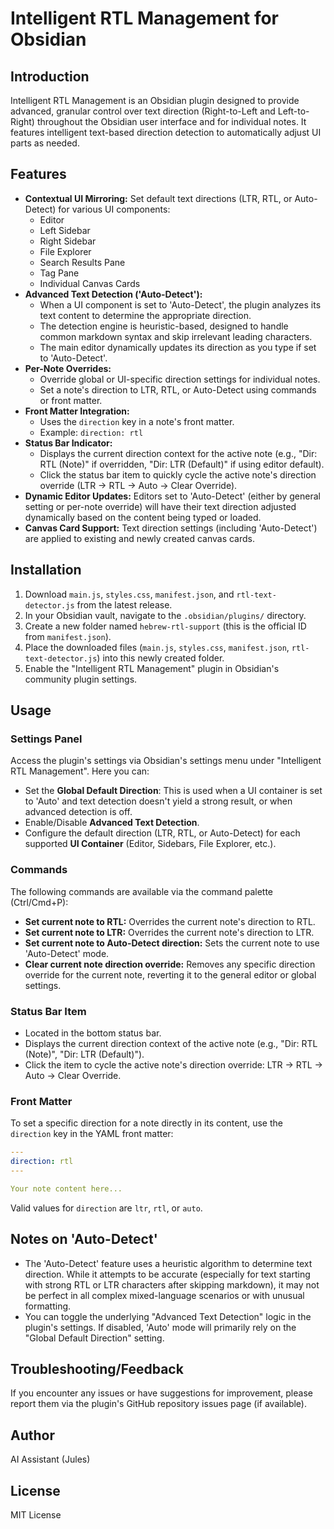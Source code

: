 # Intelligent RTL Management for Obsidian

## Introduction

Intelligent RTL Management is an Obsidian plugin designed to provide advanced, granular control over text direction (Right-to-Left and Left-to-Right) throughout the Obsidian user interface and for individual notes. It features intelligent text-based direction detection to automatically adjust UI parts as needed.

## Features

*   **Contextual UI Mirroring:** Set default text directions (LTR, RTL, or Auto-Detect) for various UI components:
    *   Editor
    *   Left Sidebar
    *   Right Sidebar
    *   File Explorer
    *   Search Results Pane
    *   Tag Pane
    *   Individual Canvas Cards
*   **Advanced Text Detection ('Auto-Detect'):**
    *   When a UI component is set to 'Auto-Detect', the plugin analyzes its text content to determine the appropriate direction.
    *   The detection engine is heuristic-based, designed to handle common markdown syntax and skip irrelevant leading characters.
    *   The main editor dynamically updates its direction as you type if set to 'Auto-Detect'.
*   **Per-Note Overrides:**
    *   Override global or UI-specific direction settings for individual notes.
    *   Set a note's direction to LTR, RTL, or Auto-Detect using commands or front matter.
*   **Front Matter Integration:**
    *   Uses the `direction` key in a note's front matter.
    *   Example: `direction: rtl`
*   **Status Bar Indicator:**
    *   Displays the current direction context for the active note (e.g., "Dir: RTL (Note)" if overridden, "Dir: LTR (Default)" if using editor default).
    *   Click the status bar item to quickly cycle the active note's direction override (LTR → RTL → Auto → Clear Override).
*   **Dynamic Editor Updates:** Editors set to 'Auto-Detect' (either by general setting or per-note override) will have their text direction adjusted dynamically based on the content being typed or loaded.
*   **Canvas Card Support:** Text direction settings (including 'Auto-Detect') are applied to existing and newly created canvas cards.

## Installation

1.  Download `main.js`, `styles.css`, `manifest.json`, and `rtl-text-detector.js` from the latest release.
2.  In your Obsidian vault, navigate to the `.obsidian/plugins/` directory.
3.  Create a new folder named `hebrew-rtl-support` (this is the official ID from `manifest.json`).
4.  Place the downloaded files (`main.js`, `styles.css`, `manifest.json`, `rtl-text-detector.js`) into this newly created folder.
5.  Enable the "Intelligent RTL Management" plugin in Obsidian's community plugin settings.

## Usage

### Settings Panel

Access the plugin's settings via Obsidian's settings menu under "Intelligent RTL Management". Here you can:
*   Set the **Global Default Direction**: This is used when a UI container is set to 'Auto' and text detection doesn't yield a strong result, or when advanced detection is off.
*   Enable/Disable **Advanced Text Detection**.
*   Configure the default direction (LTR, RTL, or Auto-Detect) for each supported **UI Container** (Editor, Sidebars, File Explorer, etc.).

### Commands

The following commands are available via the command palette (Ctrl/Cmd+P):
*   **Set current note to RTL:** Overrides the current note's direction to RTL.
*   **Set current note to LTR:** Overrides the current note's direction to LTR.
*   **Set current note to Auto-Detect direction:** Sets the current note to use 'Auto-Detect' mode.
*   **Clear current note direction override:** Removes any specific direction override for the current note, reverting it to the general editor or global settings.

### Status Bar Item

*   Located in the bottom status bar.
*   Displays the current direction context of the active note (e.g., "Dir: RTL (Note)", "Dir: LTR (Default)").
*   Click the item to cycle the active note's direction override: LTR → RTL → Auto → Clear Override.

### Front Matter

To set a specific direction for a note directly in its content, use the `direction` key in the YAML front matter:

```yaml
---
direction: rtl
---

Your note content here...
```

Valid values for `direction` are `ltr`, `rtl`, or `auto`.

## Notes on 'Auto-Detect'

*   The 'Auto-Detect' feature uses a heuristic algorithm to determine text direction. While it attempts to be accurate (especially for text starting with strong RTL or LTR characters after skipping markdown), it may not be perfect in all complex mixed-language scenarios or with unusual formatting.
*   You can toggle the underlying "Advanced Text Detection" logic in the plugin's settings. If disabled, 'Auto' mode will primarily rely on the "Global Default Direction" setting.

## Troubleshooting/Feedback

If you encounter any issues or have suggestions for improvement, please report them via the plugin's GitHub repository issues page (if available).

## Author

AI Assistant (Jules)

## License

MIT License
